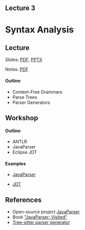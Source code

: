 Lecture 3
---
# Syntax Analysis

## Lecture

Slides: [PDF](slides_03.pdf), [PPTX](slides_03.pptx)

Notes: [PDF](nodes_03.pdf)

#### Outline

* Context-Free Grammars
* Parse Trees
* Parser Generators

## Workshop

#### Outline

* ANTLR
* JavaParser
* Eclipse JDT

#### Examples

* [JavaParser](
  https://github.com/andrewt0301/static-analysis-course/tree/main/docs/lectures/03/examples/javaparser)

* [JDT](
  https://github.com/andrewt0301/static-analysis-course/tree/main/docs/lectures/03/examples/jdt)

## References

* Open-source project [JavaParser](https://javaparser.org/)
* Book ["JavaParser: Visited"](http://leanpub.com/javaparservisited)
* [Tree-sitter parser generator](https://tree-sitter.github.io/tree-sitter/)
